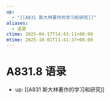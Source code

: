 ```yaml
---
up:
  - "[[A831 斯大林著作的学习和研究]]"
aliases:
  - 语录
ctime: 2025-04-17T14:43:11+08:00
mtime: 2025-10-01T11:41:37+08:00
---
```


# A831.8 语录

- up: [[A831 斯大林著作的学习和研究]]
